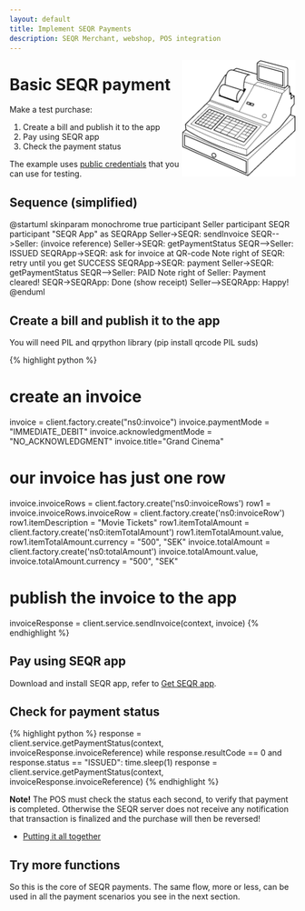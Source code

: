 ```yaml
---
layout: default
title: Implement SEQR Payments
description: SEQR Merchant, webshop, POS integration
---
```


<img src="/assets/images/cash_register_bw.png" align="right" width="200px"/>

# Basic SEQR payment

Make a test purchase:

1. Create a bill and publish it to the app
2. Pay using SEQR app
3. Check the payment status

The example uses [public credentials](../reference/signup.html) that you can use for testing. 

## Sequence (simplified)

<div class="diagram">
@startuml
skinparam monochrome true
participant Seller
participant SEQR
participant "SEQR App" as SEQRApp
Seller->SEQR: sendInvoice
SEQR-->Seller: (invoice reference)
Seller->SEQR: getPaymentStatus
SEQR-->Seller: ISSUED
SEQRApp->SEQR: ask for invoice at QR-code
Note right of SEQR: retry until you get SUCCESS
SEQRApp->SEQR: payment
Seller->SEQR: getPaymentStatus
SEQR-->Seller: PAID
Note right of Seller: Payment cleared!
SEQR->SEQRApp: Done (show receipt)
Seller-->SEQRApp: Happy!
@enduml
</div>

## Create a bill and publish it to the app 

You will need PIL and qrpython library (pip install qrcode PIL suds)

{% highlight python %}
# create an invoice
invoice = client.factory.create("ns0:invoice")
invoice.paymentMode = "IMMEDIATE_DEBIT"
invoice.acknowledgmentMode = "NO_ACKNOWLEDGMENT"
invoice.title="Grand Cinema"
# our invoice has just one row
invoice.invoiceRows = client.factory.create('ns0:invoiceRows')
row1 = invoice.invoiceRows.invoiceRow = client.factory.create('ns0:invoiceRow')
row1.itemDescription = "Movie Tickets"
row1.itemTotalAmount = client.factory.create('ns0:itemTotalAmount')
row1.itemTotalAmount.value, row1.itemTotalAmount.currency = "500", "SEK"
invoice.totalAmount = client.factory.create('ns0:totalAmount')
invoice.totalAmount.value, invoice.totalAmount.currency = "500", "SEK"
# publish the invoice to the app
invoiceResponse = client.service.sendInvoice(context, invoice)
{% endhighlight %}


## Pay using SEQR app

Download and install SEQR app, refer to [Get SEQR app](../../app/).


## Check for payment status

{% highlight python %}
response = client.service.getPaymentStatus(context,
            invoiceResponse.invoiceReference)
while response.resultCode == 0 and response.status == "ISSUED":
    time.sleep(1)
    response = client.service.getPaymentStatus(context,
                invoiceResponse.invoiceReference)
{% endhighlight %}


**Note!** 
The POS must check the status each second, to verify that payment is completed. Otherwise the SEQR server does not receive any notification that transaction is finalized and the purchase will then be reversed!



* [Putting it all together](python-script.html) 



## Try more functions
So this is the core of SEQR payments. The same flow, more or less, can be used
in all the payment scenarios you see in the next section.
